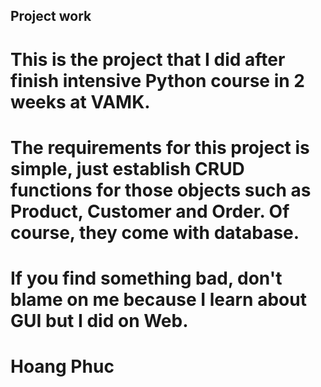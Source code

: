<h2>Project work</h2>

# This is the project that I did after finish intensive Python course in 2 weeks at VAMK.
# The requirements for this project is simple, just establish CRUD functions for those objects such as Product, Customer and Order. Of course, they come with database.

# If you find something bad, don't blame on me because I learn about GUI but I did on Web.

# Hoang Phuc